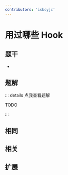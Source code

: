 ```yaml
---
contributors: 'isboyjc'
---
```


# 用过哪些 Hook


## 题干

- 



## 题解

::: details 点我查看题解

  TODO

:::



## 相同


## 相关


## 扩展

